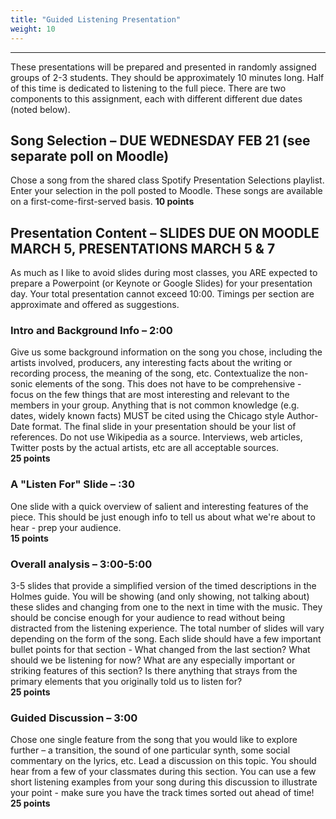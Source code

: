 ```yaml
---
title: "Guided Listening Presentation"
weight: 10
---
```


<!-- # Guided Listening Presentation -->

---

These presentations will be prepared and presented in randomly assigned groups of 2-3 students.
They should be approximately 10 minutes long. Half of this time is dedicated to listening to the full piece.
There are two components to this assignment, each with different different due dates (noted below).

## Song Selection – DUE WEDNESDAY FEB 21 (see separate poll on Moodle)

Chose a song from the shared class Spotify Presentation Selections playlist. Enter your selection in the poll posted to Moodle. These songs are available on a first-come-first-served basis.
**10 points**

## Presentation Content – SLIDES DUE ON MOODLE MARCH 5, PRESENTATIONS MARCH 5 & 7

As much as I like to avoid slides during most classes, you ARE expected to prepare a Powerpoint (or Keynote or Google Slides) for your presentation day. Your total presentation cannot exceed 10:00. Timings per section are approximate and offered as suggestions.

### Intro and Background Info – 2:00

Give us some background information on the song you chose, including the artists involved, producers, any interesting facts about the writing or recording process, the meaning of the song, etc. Contextualize the non-sonic elements of the song. This does not have to be comprehensive - focus on the few things that are most interesting and relevant to the members in your group. Anything that is not common knowledge (e.g. dates, widely known facts) MUST be cited using the Chicago style Author-Date format. The final slide in your presentation should be your list of references. Do not use Wikipedia as a source. Interviews, web articles, Twitter posts by the actual artists, etc are all acceptable sources.  
**25 points**

### A "Listen For" Slide – :30

One slide with a quick overview of salient and interesting features of the piece. This should be just enough info to tell us about what we're about to hear - prep your audience.  
**15 points**

### Overall analysis – 3:00-5:00

3-5 slides that provide a simplified version of the timed descriptions in the Holmes guide. You will be showing (and only showing, not talking about) these slides and changing from one to the next in time with the music. They should be concise enough for your audience to read without being distracted from the listening experience. The total number of slides will vary depending on the form of the song. Each slide should have a few important bullet points for that section - What changed from the last section? What should we be listening for now? What are any especially important or striking features of this section? Is there anything that strays from the primary elements that you originally told us to listen for?  
**25 points**

### Guided Discussion – 3:00

Chose one single feature from the song that you would like to explore further – a transition, the sound of one particular synth, some social commentary on the lyrics, etc. Lead a discussion on this topic. You should hear from a few of your classmates during this section. You can use a few short listening examples from your song during this discussion to illustrate your point - make sure you have the track times sorted out ahead of time!  
**25 points**
